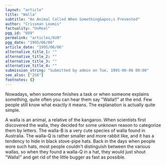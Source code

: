 ```yaml
---
layout: "article"
title: "Walla"
subtitle: "An Animal Called When Something&apos;s Presented"
author: "Crissman Loomis"
factuality: "UnReal"
pgg_id: "6U9"
permalink: "articles/6U9"
pgg_date: "1995/06/06"
article_date: "1995/06/06"
alternative_title_1: ""
alternative_title_2: ""
alternative_title_3: ""
alternative_title_4: ""
submission_string: "Submitted by admin on Tue, 1995-06-06 00:00"
see_also: ["2S6"]
footnotes: {}
---
```

<div>
<p>Nowadays, when someone finishes a task or when someone explains something, quite often you can hear them say "Walla!!" at the end. Few people still know what exactly it means. The explanation is actually quite simple.</p>
<p>A walla is an animal, a relative of the kangaroo. When scientists first discovered the walla, they decided for some unknown reason to categorize them by letters. The walla-B is a very cute species of walla found in Australia. The walla-Q is rather smaller and more rabbit like, and it has a tendency to hide in black stove-pipe hats. Back in the days when people wore such hats, most people couldn't distinguish between the various wallas, so when they found a walla-Q in a hat, they would just shout "Walla!" and get rid of the little bugger as fast as possible.</p>
</div>
